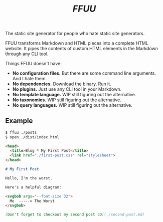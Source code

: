 <h1 align="center">&nbsp;<br><i>FFUU</i><br>&nbsp;</h1>

The static site generator for people who hate static site generators.

FFUU transforms Markdown and HTML pieces into a complete HTML website. It
pipes the contents of custom HTML elements in the Markdown through any
CLI tool.

Things FFUU doesn't have:

- **No configuration files.** But there are some command line arguments. And I hate them.
- **No dependencies.** Download the binary. Run it.
- **No plugins.** Just use any CLI tool in your Markdown.
- **No template language.** WIP still figuring out the alternative.
- **No taxonomies.** WIP still figuring out the alternative. 
- **No query languages.** WIP still figuring out the alternative.

## Example

```sh
$ ffuu ./posts
$ open ./dist/index.html
```

```md
<head>
  <title>Blog * My First Post</title>
  <link href="./first-post.css" rel="stylesheet">
</head>

# My First Post

Hello, I'm the worst.

Here's a helpful diagram:

<svgbob args="--font-size 32">
  Me  -----> The Worst
</svgbob>

[Don't forget to checkout my second post :D](./second-post.md)
```

